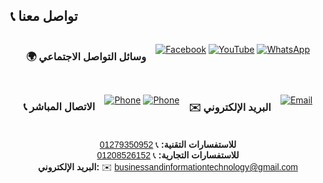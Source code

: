 ## 📞 تواصل معنا

<div align="center" style="display: flex; justify-content: center; gap: 15px; flex-wrap: wrap;">

### 🌍 وسائل التواصل الاجتماعي
[![Facebook](https://img.shields.io/badge/Facebook-الصفحة_الرسمية-1877F2?style=for-the-badge&logo=facebook&logoColor=white)](https://www.facebook.com/share/1ALNcSquXH/)
[![YouTube](https://img.shields.io/badge/YouTube-قناة_تعليمية-FF0000?style=for-the-badge&logo=youtube&logoColor=white)](https://youtube.com/@mo-code1?si=SGnmTIbE069JIbrB)
[![WhatsApp](https://img.shields.io/badge/WhatsApp-قناة_التواصل-25D366?style=for-the-badge&logo=whatsapp&logoColor=white)](https://whatsapp.com/channel/0029VaxnCdVJUM2S7zEY7v2u)

### 📞 الاتصال المباشر
[![Phone](https://img.shields.io/badge/المهندس_محمد_عصام-01279350952-008000?style=for-the-badge&logo=phone&logoColor=white)](tel:+201279350952)
[![Phone](https://img.shields.io/badge/مدير_التسويق_محمد_سليمان-01208526152-008000?style=for-the-badge&logo=phone&logoColor=white)](tel:+201208526152)

### ✉️ البريد الإلكتروني
[![Email](https://img.shields.io/badge/البريد_الإلكتروني-businessandinformationtechnology@gmail.com-D14836?style=for-the-badge&logo=gmail&logoColor=white)](mailto:businessandinformationtechnology@gmail.com)

</div>

<div align="center" style="margin-top: 20px; font-family: 'Arial', sans-serif;">

**للاستفسارات التقنية:** 📞 [01279350952](tel:+201279350952)  
**للاستفسارات التجارية:** 📞 [01208526152](tel:+201208526152)  
**البريد الإلكتروني:** ✉️ [businessandinformationtechnology@gmail.com](mailto:businessandinformationtechnology@gmail.com)

</div>
